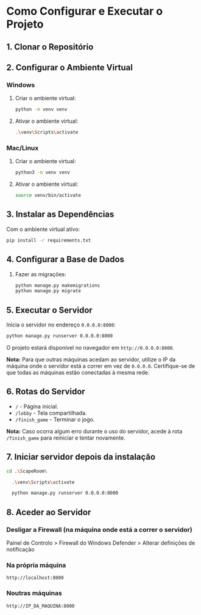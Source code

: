 
# Como Configurar e Executar o Projeto

## 1. Clonar o Repositório

## 2. Configurar o Ambiente Virtual

### Windows
1. Criar o ambiente virtual:
   ```bash
   python -m venv venv
   ```
2. Ativar o ambiente virtual:
   ```bash
   .\venv\Scripts\activate
   ```

### Mac/Linux
1. Criar o ambiente virtual:
   ```bash
   python3 -m venv venv
   ```
2. Ativar o ambiente virtual:
   ```bash
   source venv/bin/activate
   ```

## 3. Instalar as Dependências
Com o ambiente virtual ativo:
```bash
pip install -r requirements.txt
```

## 4. Configurar a Base de Dados
1. Fazer as migrações:
   ```bash
   python manage.py makemigrations
   python manage.py migrate
   ```

## 5. Executar o Servidor
Inicia o servidor no endereço `0.0.0.0:8000`:
```bash
python manage.py runserver 0.0.0.0:8000
```

O projeto estará disponível no navegador em `http://0.0.0.0:8000`.

**Nota:** Para que outras máquinas acedam ao servidor, utilize o IP da máquina onde o servidor está a correr em vez de `0.0.0.0`. Certifique-se de que todas as máquinas estão conectadas à mesma rede.

## 6. Rotas do Servidor
- `/` - Página inicial.
- `/lobby` - Tela compartilhada.
- `/finish_game` - Terminar o jogo.

**Nota:** Caso ocorra algum erro durante o uso do servidor, acede à rota `/finish_game` para reiniciar e tentar novamente.

## 7. Iniciar servidor depois da instalação
   ```bash
   cd .\ScapeRoom\
   ```
 ```bash
   .\venv\Scripts\activate
   ```
 ```bash
   python manage.py runserver 0.0.0.0:8000
   ```
## 8. Aceder ao Servidor
### Desligar a Firewall (na máquina onde está a correr o servidor)
 Painel de Controlo > Firewall do Windows Defender > Alterar definições de notificação
### Na própria máquina
`http://localhost:8000`
### Noutras máquinas
`http://IP_DA_MAQUINA:8000`





